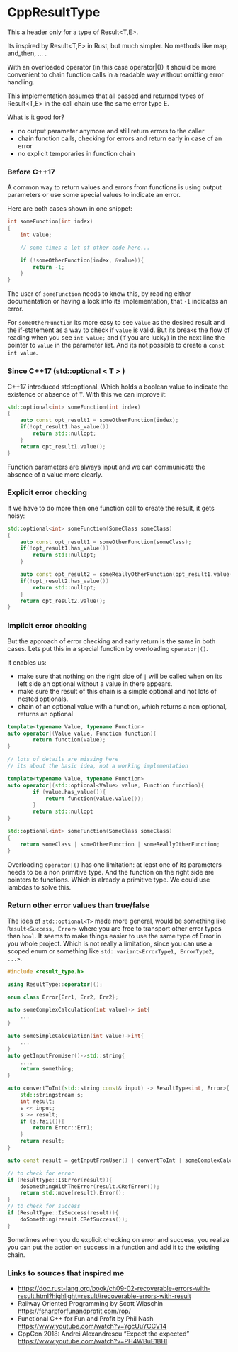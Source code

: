 # CppResultType
This a header only for a type of Result<T,E>.

Its inspired by Result<T,E> in Rust, but much simpler.
No methods like map, and_then, ... .


With an overloaded operator (in this case operator|()) it should be more convenient to chain function calls in a readable way without omitting error handling.

This implementation assumes that all passed and returned types of Result<T,E> in the call chain use the same error type E.

What is it good for?

- no output parameter anymore and still return errors to the caller
- chain function calls, checking for errors and return early in case of an error
- no explicit temporaries in function chain

### Before C++17
A common way to return values and errors from functions is using output parameters or use some special values to indicate an error.

Here are both cases shown in one snippet:
```c++
int someFunction(int index)
{
    int value;

    // some times a lot of other code here...

    if (!someOtherFunction(index, &value)){
        return -1;
    }
}
```
The user of ```someFunction``` needs to know this, by reading either documentation or having a look into its implementation, that ```-1``` indicates an error.

For ```someOtherFunction``` its more easy to see ```value``` as the desired result and the if-statement as a way to check if ```value``` is valid.
But its breaks the flow of reading when you see ```int value;``` and (if you are lucky) in the next line the pointer to ```value``` in the parameter list.
And its not possible to create a ```const int value```.

### Since C++17 (std::optional < T > )

C++17 introduced std::optional<T>. Which holds a boolean value to indicate the existence or absence of ```T```. With this we can improve it:
```c++
std::optional<int> someFunction(int index)
{
    auto const opt_result1 = someOtherFunction(index);
    if(!opt_result1.has_value())
        return std::nullopt;
    }
    return opt_result1.value();
}
```
Function parameters are always input and we can communicate the absence of a value more clearly.

### Explicit error checking

If we have to do more then one function call to create the result, it gets noisy:

```c++
std::optional<int> someFunction(SomeClass someClass)
{
    auto const opt_result1 = someOtherFunction(someClass);
    if(!opt_result1.has_value())
        return std::nullopt;
    }

    auto const opt_result2 = someReallyOtherFunction(opt_result1.value());
    if(!opt_result2.has_value())
        return std::nullopt;
    }
    return opt_result2.value();
}
```
### Implicit error checking
But the approach of error checking and early return is the same in both cases.
Lets put this in a special function by overloading ```operator|()```.

It enables us:
- make sure that nothing on the right side of ```|``` will be called when on its left side an optional without a value in there appears.
- make sure the result of this chain is a simple optional and not lots of nested optionals.
- chain of an optional value with a function, which returns a non optional, returns an optional 
```c++
template<typename Value, typename Function>
auto operator|(Value value, Function function){
        return function(value);
}

// lots of details are missing here
// its about the basic idea, not a working implementation

template<typename Value, typename Function>
auto operator|(std::optional<Value> value, Function function){
        if (value.has_value()){
            return function(value.value());
        }
        return std::nullopt
}

std::optional<int> someFunction(SomeClass someClass)
{
    return someClass | someOtherFunction | someReallyOtherFunction;
}

```
Overloading ```operator|()``` has one limitation: at least one of its parameters needs to be a non primitive type. And the function on the right side are pointers to functions. Which is already a primitive type.
We could use lambdas to solve this.

### Return other error values than true/false

The idea of ```std::optional<T>``` made more general, would be something like
```Result<Success, Error>``` where you are free to transport other error types than ```bool```.
It seems to make things easier to use the same type of Error in you whole project.
Which is not really a limitation, since you can use a scoped enum or something like ```std::variant<ErrorType1, ErrorType2, ...>```.
```c++
#include <result_type.h>

using ResultType::operator|();

enum class Error{Err1, Err2, Err2};

auto someComplexCalculation(int value)-> int{
    ...
}

auto someSimpleCalculation(int value)->int{
    ...
}
auto getInputFromUser()->std::string{
    ....
    return something;
}

auto convertToInt(std::string const& input) -> ResultType<int, Error>{
    std::stringstream s;
    int result;
    s << input;
    s >> result;
    if (s.fail()){
        return Error::Err1;
    }
    return result;
}

auto const result = getInputFromUser() | convertToInt | someComplexCalculation | someSimpleCalculation;

// to check for error
if (ResultType::IsError(result)){
    doSomethingWithTheError(result.CRefError());
    return std::move(result).Error();
}
// to check for success
if (ResultType::IsSuccess(result)){
    doSomething(result.CRefSuccess());
}
```

Sometimes when you do explicit checking on error and success, you realize you can put the action on success in a function and add it to the existing chain.

### Links to sources that inspired me

- https://doc.rust-lang.org/book/ch09-02-recoverable-errors-with-result.html?highlight=result#recoverable-errors-with-result
- Railway Oriented Programming by Scott Wlaschin https://fsharpforfunandprofit.com/rop/
- Functional C++ for Fun and Profit by Phil Nash https://www.youtube.com/watch?v=YgcUuYCCV14
- CppCon 2018: Andrei Alexandrescu “Expect the expected” https://www.youtube.com/watch?v=PH4WBuE1BHI
 